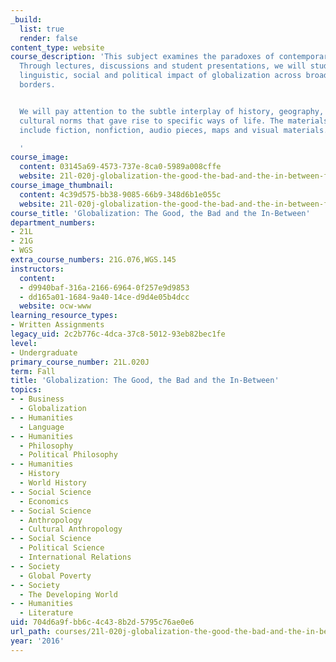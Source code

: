```yaml
---
_build:
  list: true
  render: false
content_type: website
course_description: 'This subject examines the paradoxes of contemporary globalization.
  Through lectures, discussions and student presentations, we will study the cultural,
  linguistic, social and political impact of globalization across broad international
  borders.


  We will pay attention to the subtle interplay of history, geography, language and
  cultural norms that gave rise to specific ways of life. The materials for the course
  include fiction, nonfiction, audio pieces, maps and visual materials.

  '
course_image:
  content: 03145a69-4573-737e-8ca0-5989a008cffe
  website: 21l-020j-globalization-the-good-the-bad-and-the-in-between-fall-2016
course_image_thumbnail:
  content: 4c39d575-bb38-9085-66b9-348d6b1e055c
  website: 21l-020j-globalization-the-good-the-bad-and-the-in-between-fall-2016
course_title: 'Globalization: The Good, the Bad and the In-Between'
department_numbers:
- 21L
- 21G
- WGS
extra_course_numbers: 21G.076,WGS.145
instructors:
  content:
  - d9940baf-316a-2166-6964-0f257e9d9853
  - dd165a01-1684-9a40-14ce-d9d4e05b4dcc
  website: ocw-www
learning_resource_types:
- Written Assignments
legacy_uid: 2c2b776c-4dca-37c8-5012-93eb82bec1fe
level:
- Undergraduate
primary_course_number: 21L.020J
term: Fall
title: 'Globalization: The Good, the Bad and the In-Between'
topics:
- - Business
  - Globalization
- - Humanities
  - Language
- - Humanities
  - Philosophy
  - Political Philosophy
- - Humanities
  - History
  - World History
- - Social Science
  - Economics
- - Social Science
  - Anthropology
  - Cultural Anthropology
- - Social Science
  - Political Science
  - International Relations
- - Society
  - Global Poverty
- - Society
  - The Developing World
- - Humanities
  - Literature
uid: 704d6a9f-bb6c-4c43-8b2d-5795c76ae0e6
url_path: courses/21l-020j-globalization-the-good-the-bad-and-the-in-between-fall-2016
year: '2016'
---
```

